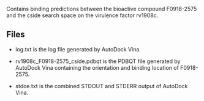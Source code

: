 Contains binding predictions between the bioactive compound F0918-2575 and the cside search space on the virulence factor rv1908c.

## Files

- log.txt is the log file generated by AutoDock Vina.

- rv1908c_F0918-2575_cside.pdbqt is the PDBQT file generated by AutoDock Vina containing the orientation and binding location of F0918-2575.

- stdoe.txt is the combined STDOUT and STDERR output of AutoDock Vina.

